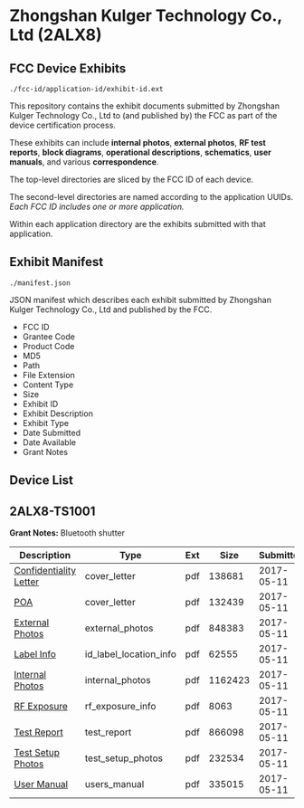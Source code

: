 # Zhongshan Kulger Technology Co., Ltd (2ALX8)
## FCC Device Exhibits

```
./fcc-id/application-id/exhibit-id.ext
```

This repository contains the exhibit documents submitted by Zhongshan Kulger Technology Co., Ltd to (and published by) the FCC as part of the device certification process.

These exhibits can include **internal photos**, **external photos**, **RF test reports**, **block diagrams**, **operational descriptions**, **schematics**, **user manuals**, and various **correspondence**.

The top-level directories are sliced by the FCC ID of each device.

The second-level directories are named according to the application UUIDs. *Each FCC ID includes one or more application.*

Within each application directory are the exhibits submitted with that application. 

## Exhibit Manifest

```
./manifest.json
```

JSON manifest which describes each exhibit submitted by Zhongshan Kulger Technology Co., Ltd and published by the FCC.

- FCC ID
- Grantee Code
- Product Code
- MD5
- Path
- File Extension
- Content Type
- Size
- Exhibit ID
- Exhibit Description
- Exhibit Type
- Date Submitted
- Date Available
- Grant Notes

## Device List
## 2ALX8-TS1001
**Grant Notes:** Bluetooth shutter

| Description | Type | Ext | Size | Submitted | Available |
| ----------- | ---- | --- | ---- | --------- | --------- |
| [Confidentiality Letter](2ALX8-TS1001/ab919306e45401fd4ce89db60edece4f/3387474.pdf) | cover_letter | pdf | 138681 | 2017-05-11 | 2017-05-11 |
| [POA](2ALX8-TS1001/ab919306e45401fd4ce89db60edece4f/3387475.pdf) | cover_letter | pdf | 132439 | 2017-05-11 | 2017-05-11 |
| [External Photos](2ALX8-TS1001/ab919306e45401fd4ce89db60edece4f/3387471.pdf) | external_photos | pdf | 848383 | 2017-05-11 | 2017-05-11 |
| [Label Info](2ALX8-TS1001/ab919306e45401fd4ce89db60edece4f/3387473.pdf) | id_label_location_info | pdf | 62555 | 2017-05-11 | 2017-05-11 |
| [Internal Photos](2ALX8-TS1001/ab919306e45401fd4ce89db60edece4f/3387472.pdf) | internal_photos | pdf | 1162423 | 2017-05-11 | 2017-05-11 |
| [RF Exposure](2ALX8-TS1001/ab919306e45401fd4ce89db60edece4f/3387476.pdf) | rf_exposure_info | pdf | 8063 | 2017-05-11 | 2017-05-11 |
| [Test Report](2ALX8-TS1001/ab919306e45401fd4ce89db60edece4f/3387477.pdf) | test_report | pdf | 866098 | 2017-05-11 | 2017-05-11 |
| [Test Setup Photos](2ALX8-TS1001/ab919306e45401fd4ce89db60edece4f/3387478.pdf) | test_setup_photos | pdf | 232534 | 2017-05-11 | 2017-05-11 |
| [User Manual](2ALX8-TS1001/ab919306e45401fd4ce89db60edece4f/3387479.pdf) | users_manual | pdf | 335015 | 2017-05-11 | 2017-05-11 |
